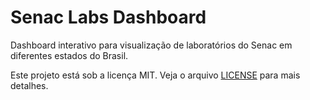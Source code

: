 # Senac Labs Dashboard

Dashboard interativo para visualização de laboratórios do Senac em diferentes estados do Brasil.

Este projeto está sob a licença MIT. Veja o arquivo [LICENSE](LICENSE) para mais detalhes.
